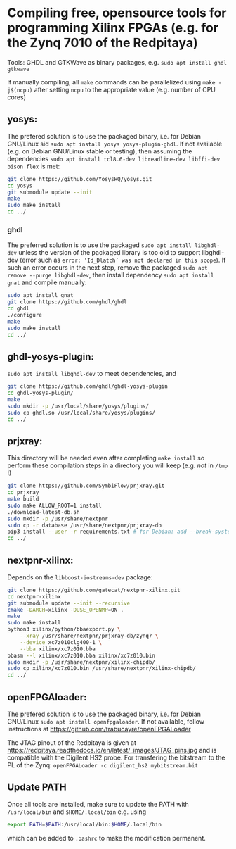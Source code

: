 # Compiling free, opensource tools for programming Xilinx FPGAs (e.g. for the Zynq 7010 of the Redpitaya)

Tools: GHDL and GTKWave as binary packages, e.g. ``sudo apt install ghdl gtkwave``

If manually compiling, all ``make`` commands can be parallelized using ``make -j$(ncpu)`` after setting ``ncpu`` to the appropriate value (e.g. number of CPU cores)

## yosys:

The prefered solution is to use the packaged binary, i.e. for Debian GNU/Linux sid
``sudo apt install yosys yosys-plugin-ghdl``. If not available (e.g. on Debian GNU/Linux stable or testing), 
then assuming the dependencies 
``sudo apt install tcl8.6-dev libreadline-dev libffi-dev bison flex`` is met:

```sh
git clone https://github.com/YosysHQ/yosys.git
cd yosys
git submodule update --init
make
sudo make install
cd ../
```

### ghdl

The preferred solution is to use the packaged ``sudo apt install libghdl-dev`` unless the version of the packaged library is too
old to support libghdl-dev (error such as ``error: ‘Id_Dlatch’ was not declared in this scope``). If such an error occurs in the
next step, remove the packaged ``sudo apt remove --purge libghdl-dev``, then install dependency ``sudo apt install gnat`` and
compile manually:

```sh
sudo apt install gnat
git clone https://github.com/ghdl/ghdl
cd ghdl
./configure
make
sudo make install
cd ../
```

## ghdl-yosys-plugin:

``sudo apt install libghdl-dev`` to meet dependencies, and

```sh
git clone https://github.com/ghdl/ghdl-yosys-plugin
cd ghdl-yosys-plugin/
make
sudo mkdir -p /usr/local/share/yosys/plugins/
sudo cp ghdl.so /usr/local/share/yosys/plugins/
cd ../
```

## prjxray:

This directory will be needed even after completing ``make install`` so perform
these compilation steps in a directory you will keep (e.g. *not* in ``/tmp`` !)

```sh
git clone https://github.com/SymbiFlow/prjxray.git
cd prjxray
make build
sudo make ALLOW_ROOT=1 install
./download-latest-db.sh
sudo mkdir -p /usr/share/nextpnr
sudo cp -r database /usr/share/nextpnr/prjxray-db
pip3 install --user -r requirements.txt # for Debian: add --break-system-packages
cd ../
```

## nextpnr-xilinx:

Depends on the ``libboost-iostreams-dev`` package:

```sh
git clone https://github.com/gatecat/nextpnr-xilinx.git
cd nextpnr-xilinx
git submodule update --init --recursive
cmake -DARCH=xilinx -DUSE_OPENMP=ON .
make 
sudo make install
python3 xilinx/python/bbaexport.py \
	--xray /usr/share/nextpnr/prjxray-db/zynq7 \
	--device xc7z010clg400-1 \
	--bba xilinx/xc7z010.bba
bbasm --l xilinx/xc7z010.bba xilinx/xc7z010.bin
sudo mkdir -p /usr/share/nextpnr/xilinx-chipdb/
sudo cp xilinx/xc7z010.bin /usr/share/nextpnr/xilinx-chipdb/
cd ../
```

## openFPGAloader:

The prefered solution is to use the packaged binary, i.e. for Debian GNU/Linux
``sudo apt install openfpgaloader``. If not available, follow instructions at
https://github.com/trabucayre/openFPGALoader

The JTAG pinout of the Redpitaya is given at https://redpitaya.readthedocs.io/en/latest/_images/JTAG_pins.jpg and is compatible with the Digilent HS2 probe. For transfering the bitstream to the PL of the Zynq: ``openFPGALoader -c digilent_hs2 mybitstream.bit``

## Update PATH

Once all tools are installed, make sure to update the PATH with ``/usr/local/bin`` and ``$HOME/.local/bin`` e.g. using
```sh
export PATH=$PATH:/usr/local/bin:$HOME/.local/bin
```
which can be added to ``.bashrc`` to make the modification permanent.
